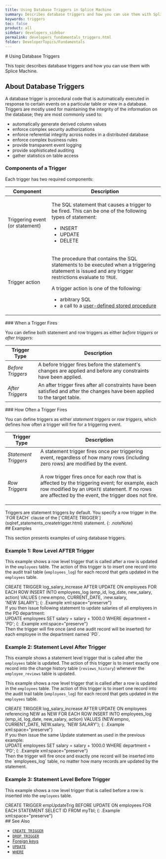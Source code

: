 ```yaml
---
title: Using Database Triggers in Splice Machine
summary: Describes database triggers and how you can use them with Splice Machine.
keywords: triggers
toc: false
product: all
sidebar: developers_sidebar
permalink: developers_fundamentals_triggers.html
folder: DeveloperTopics/Fundamentals
---
```

<section>
<div class="TopicContent" data-swiftype-index="true" markdown="1">
# Using Database Triggers

This topic describes database triggers and how you can use them with
Splice Machine.

## About Database Triggers

A database trigger is procedural code that is automatically executed in
response to certain events on a particular table or view in a database.
Triggers are mostly used for maintaining the integrity of the
information on the database; they are most commonly used to:

* automatically generate derived column values
* enforce complex security authorizations
* enforce referential integrity across nodes in a distributed database
* enforce complex business rules
* provide transparent event logging
* provide sophisticated auditing
* gather statistics on table access

### Components of a Trigger

Each trigger has two required components:

<table summary="Descriptions of trigger components.">
    <col />
    <col />
    <thead>
        <tr>
            <th>Component</th>
            <th>Description</th>
        </tr>
    </thead>
    <tbody>
        <tr>
            <td class="ItalicFont">Triggering event (or statement)</td>
            <td>
                <p class="noSpaceAbove">The SQL statement that causes a trigger to be fired. This can be one of the following types of statement:</p>
                <ul>
                    <li class="CodeFont" value="1">INSERT</li>
                    <li class="CodeFont" value="2">UPDATE</li>
                    <li class="CodeFont" value="3">DELETE</li>
                </ul>
            </td>
        </tr>
        <tr>
            <td class="ItalicFont">Trigger action</td>
            <td>
                <p class="noSpaceAbove">The procedure that contains the SQL statements to be executed when a triggering statement is issued and any trigger restrictions evaluate to <code>TRUE</code>. </p>
                <p>A trigger action is one of the following:</p>
                <ul>
                    <li>arbitrary SQL</li>
                    <li>a call to a <a href="developers_fcnsandprocs_intro.html">user-defined stored procedure</a></li>
                </ul>
            </td>
        </tr>
    </tbody>
</table>
### When a Trigger Fires

You can define both statement and row triggers as either *before
triggers* or *after triggers*:

<table summary="Before triggers and after triggers.">
                <col />
                <col />
                <thead>
                    <tr>
                        <th>Trigger Type</th>
                        <th>Description</th>
                    </tr>
                </thead>
                <tbody>
                    <tr>
                        <td><em>Before Triggers</em></td>
                        <td>A before trigger fires before the statement's changes are applied and before any constraints have been applied.</td>
                    </tr>
                    <tr>
                        <td><em>After Triggers</em></td>
                        <td>An after trigger fires after all constraints have been satisfied and after the changes have been applied to the target table. </td>
                    </tr>
                </tbody>
            </table>
### How Often a Trigger Fires

You can define triggers as either *statement triggers* or *row
triggers*, which defines how often a trigger will fire for a triggering
event.

<table summary="Statement triggers and row triggers.">
                <col />
                <col />
                <thead>
                    <tr>
                        <th>Trigger Type</th>
                        <th>Description</th>
                    </tr>
                </thead>
                <tbody>
                    <tr>
                        <td><em>Statement Triggers</em></td>
                        <td>A statement trigger fires once per triggering event, regardless of how many rows (including zero rows) are modified by the event.</td>
                    </tr>
                    <tr>
                        <td><em>Row Triggers</em></td>
                        <td>
                            <p>A row trigger fires once for each row that is affected by the triggering event; for example, each row modified by an <code>UPDATE</code> statement. If no rows are affected by the event, the trigger does not fire.</p>
                        </td>
                    </tr>
                </tbody>
            </table>
<div class="indented" markdown="1">
Triggers are statement triggers by default. You specify a row trigger in
the `FOR EACH` clause of the
[`CREATE TRIGGER`](sqlref_statements_createtrigger.html) statement.
{: .noteNote}

</div>
## Examples

This section presents examples of using database triggers.

### Example 1: Row Level AFTER Trigger

This example shows a row level trigger that is called after a row is
updated in the `employees` table. The action of this trigger is to
insert one record into the audit trail table (`employees_log`) for each
record that gets updated in the `employees` table.

<div class="preWrapperWide" markdown="1">
    CREATE TRIGGER log_salary_increase
    AFTER UPDATE ON employees FOR EACH ROW
    INSERT INTO employees_log
        (emp_id, log_date, new_salary, action)
        VALUES (:new.empno, CURRENT_DATE, :new.salary, 'NEW SALARY');
{: .Example xml:space="preserve"}

</div>
If you then issue following statement to update salaries of all
employees in the PD department:

<div class="preWrapperWide" markdown="1">
    UPDATE employees
     SET salary = salary + 1000.0
     WHERE department = 'PD';
{: .Example xml:space="preserve"}

</div>
Then the trigger will fire once (and one audit record will be
inserted) for each employee in the department named `PD`.

### Example 2: Statement Level After Trigger

This example shows a statement level trigger that is called after the
`employees` table is updated. The action of this trigger is to insert
exactly one record into the change history table (`reviews_history`)
whenever the `employee_reviews` table is updated.

This example shows a row level trigger that is called after a row is
updated in the `employees` table. The action of this trigger is to
insert one record into the audit trail table (`employees_log`) for each
record that gets updated in the `employees` table.

<div class="preWrapperWide" markdown="1">
    CREATE TRIGGER log_salary_increase
    AFTER UPDATE ON employees referencing NEW as NEW FOR EACH ROW
    INSERT INTO employees_log
        (emp_id, log_date, new_salary, action)
        VALUES (NEW.empno, CURRENT_DATE, NEW.salary, 'NEW SALARY');
{: .Example xml:space="preserve"}

</div>
If you then issue the same Update statement as used in the previous
example:

<div class="preWrapperWide" markdown="1">
    UPDATE employees SET salary = salary + 1000.0
    WHERE department = 'PD';
{: .Example xml:space="preserve"}

</div>
Then the trigger will fire once and exactly one record will be inserted
into the `employees_log` table, no matter how many records are updated
by the statement.

### Example 3: Statement Level Before Trigger

This example shows a row level trigger that is called before a row is
inserted into the `employees` table.

<div class="preWrapperWide" markdown="1">
    CREATE TRIGGER empUpdateTrig
    BEFORE UPDATE ON employees
       FOR EACH STATEMENT SELECT ID FROM myTbl;
{: .Example xml:space="preserve"}

</div>
## See Also

* [`CREATE TRIGGER`](sqlref_statements_createtrigger.html)
* [`DROP TRIGGER`](sqlref_statements_droptrigger.html)
* [Foreign keys](developers_fundamentals_foreignkeys.html)
* [`UPDATE`](sqlref_statements_update.html)
* [`WHERE`](sqlref_clauses_where.html)

</div>
</section>
